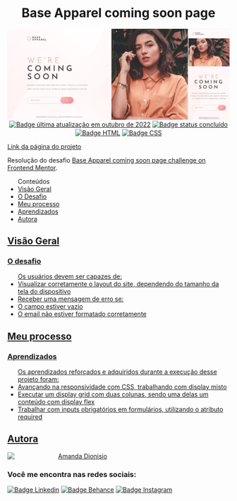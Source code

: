 <h1 align="center">Base Apparel coming soon page</h1>

<div align-items="center">
  <img src="/images/screenshot-projeto.png" align="right" alt="Screenshot do projeto">
</div>
</br>


<p align="center">
  <a href=""><img src="https://img.shields.io/badge/%C3%BAltima%20atualiza%C3%A7%C3%A3o-outubro%202022-blue" align="center" alt="Badge última atualização em outubro de 2022" /></a> 
  <a href=""><img src="https://img.shields.io/badge/status-conclu%C3%ADdo-green" align="center" alt="Badge status concluído" /></a>
  <a href=""><img src="https://img.shields.io/badge/HTML5-E34F26?style=for-the-badge&logo=html5&logoColor=white" align="center" alt="Badge HTML" /></a>
  <a href=""><img src="https://img.shields.io/badge/CSS3-1572B6?style=for-the-badge&logo=css3&logoColor=white" align="center" alt="Badge CSS" /></a>
</p>

<a href="https://base-apparel-coming-soon-three-tau.vercel.app/" align="center">Link da página do projeto</a>


<p>Resolução do desafio <a href="https://www.frontendmentor.io/challenges/base-apparel-coming-soon-page-5d46b47f8db8a7063f9331a0" alt="Link para o challenge">Base Apparel coming soon page challenge on Frontend Mentor</a>.</p> 

<ul>Conteúdos
  <li><a href="#visao-geral">Visão Geral</a> 
    <li><a href="#o-desafio">O Desafio</a></li>
  </li>  
  <li><a href="#meu-processo">Meu processo</a>
    <li><a href="#aprendizados">Aprendizados</a></li>
  </li>  
  <li><a href="#autora">Autora</li>
</ul>

<h2 id="visao-geral">Visão Geral</h2>

<h3 id="o-desafio">O desafio</h3>

<ul>Os usuários devem ser capazes de:
  <li>Visualizar corretamente o layout do site, dependendo do tamanho da tela do dispositivo</li>
  <li>Receber uma mensagem de erro se:
    <li>O campo estiver vazio</li>
    <li>O email não estiver formatado corretamente</li>
  </li>
</ul>  

<h2 id="meu-processo">Meu processo</h2>

<h3 id="aprendizados">Aprendizados</h3>

<ul>Os aprendizados reforçados e adquiridos durante a execução desse projeto foram:
  <li>Avançando na responsividade com CSS, trabalhando com display misto</li>
  <li>Executar um display grid com duas colunas, sendo uma delas um conteúdo com display flex</li>
  <li>Trabalhar com inputs obrigatórios em formulários, utilizando o atributo required</li>
</ul>

<h2 id="autora" align="left">Autora</h2>
<img align="left" src="https://avatars.githubusercontent.com/u/104245596?s=400&u=22dddd54d435db2df3c8f6e91c881be3cdc31170&v=4" width=115>
<a href="https://github.com/amandafd">Amanda Dionisio</a>
<h3 align="left">Você me encontra nas redes sociais:</h3>
<p align="left">
  <a href="https://www.linkedin.com/in/amanda-felipe-dionisio"><img src="https://img.shields.io/badge/LinkedIn-0077B5?style=for-the-badge&logo=linkedin&logoColor=white" alt="Badge Linkedin" /></a>
  <a href="https://www.behance.net/amanda_dionisio"><img src="https://img.shields.io/badge/-Behance-blue?style=for-the-badge&logo=behance&logoColor=white" alt="Badge Behance" /></a>
  <a href="https://www.instagram.com/guache_nin/"><img src="https://img.shields.io/badge/Instagram-E4405F?style=for-the-badge&logo=instagram&logoColor=white"  alt="Badge Instagram" /></a>
</p>
